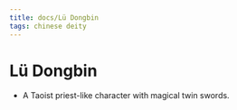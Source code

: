 ```yaml
---
title: docs/Lü Dongbin
tags: chinese deity
---
```


# Lü Dongbin 
- A Taoist priest-like character with magical twin swords.